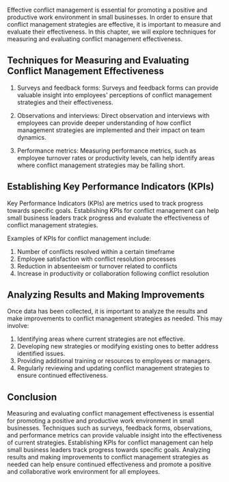 
Effective conflict management is essential for promoting a positive and productive work environment in small businesses. In order to ensure that conflict management strategies are effective, it is important to measure and evaluate their effectiveness. In this chapter, we will explore techniques for measuring and evaluating conflict management effectiveness.

Techniques for Measuring and Evaluating Conflict Management Effectiveness
-------------------------------------------------------------------------

1. Surveys and feedback forms: Surveys and feedback forms can provide valuable insight into employees' perceptions of conflict management strategies and their effectiveness.

2. Observations and interviews: Direct observation and interviews with employees can provide deeper understanding of how conflict management strategies are implemented and their impact on team dynamics.

3. Performance metrics: Measuring performance metrics, such as employee turnover rates or productivity levels, can help identify areas where conflict management strategies may be falling short.

Establishing Key Performance Indicators (KPIs)
----------------------------------------------

Key Performance Indicators (KPIs) are metrics used to track progress towards specific goals. Establishing KPIs for conflict management can help small business leaders track progress and evaluate the effectiveness of conflict management strategies.

Examples of KPIs for conflict management include:

1. Number of conflicts resolved within a certain timeframe
2. Employee satisfaction with conflict resolution processes
3. Reduction in absenteeism or turnover related to conflicts
4. Increase in productivity or collaboration following conflict resolution

Analyzing Results and Making Improvements
-----------------------------------------

Once data has been collected, it is important to analyze the results and make improvements to conflict management strategies as needed. This may involve:

1. Identifying areas where current strategies are not effective.
2. Developing new strategies or modifying existing ones to better address identified issues.
3. Providing additional training or resources to employees or managers.
4. Regularly reviewing and updating conflict management strategies to ensure continued effectiveness.

Conclusion
----------

Measuring and evaluating conflict management effectiveness is essential for promoting a positive and productive work environment in small businesses. Techniques such as surveys, feedback forms, observations, and performance metrics can provide valuable insight into the effectiveness of current strategies. Establishing KPIs for conflict management can help small business leaders track progress towards specific goals. Analyzing results and making improvements to conflict management strategies as needed can help ensure continued effectiveness and promote a positive and collaborative work environment for all employees.
